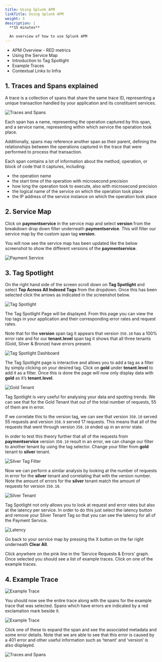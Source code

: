 ```yaml
---
title: Using Splunk APM
linkTitle: Using Splunk APM
weight: 3
description: |
  **15 minutes**

  An overview of how to use Splunk APM
---
```


* APM Overview - RED metrics
* Using the Service Map
* Introduction to Tag Spotlight
* Example Traces
* Contextual Links to Infra

## 1. Traces and Spans explained

A trace is a collection of spans that share the same trace ID, representing a unique transaction handled by your application and its constituent services.

![Traces and Spans](../../images/trace-spans.png)

Each span has a name, representing the operation captured by this span, and a service name, representing within which service the operation took place.

Additionally, spans may reference another span as their parent, defining the relationships between the operations captured in the trace that were performed to process that transaction.

Each span contains a lot of information about the method, operation, or block of code that it captures, including:

* the operation name
* the start time of the operation with microsecond precision
* how long the operation took to execute, also with microsecond precision
* the logical name of the service on which the operation took place
* the IP address of the service instance on which the operation took place

## 2. Service Map

Click on **paymentservice** in the service map and select **version** from the breakdown drop down filter underneath **paymentservice**. This will filter our service map by the custom span tag **version**.

You will now see the service map has been updated like the below screenshot to show the different versions of the **paymentservice**.

![Payment Service](../../images/paymentservice.png)

## 3. Tag Spotlight

On the right hand side of the screen scroll down on **Tag Spotlight** and select **Top Across All Indexed Tags** from the dropdown. Once this has been selected click the arrows as indicated in the screenshot below.

![Tag Spotlight](../../images/tag-spotlight.png)

The Tag Spotlight Page will be displayed. From this page you can view the top tags in your application and their corresponding error rates and request rates.

Note that for the **version** span tag it appears that version `350.10` has a 100% error rate and for our **tenant.level** span tag it shows that all three tenants (Gold, Silver & Bronze) have errors present.

![Tag Spotlight Dashboard](../../images/tag-spotlight-dashboard.png)

The Tag Spotlight page is interactive and allows you to add a tag as a filter by simply clicking on your desired tag. Click on **gold** under **tenant.level** to add it as a filter. Once this is done the page will now only display data with **gold** as it’s **tenant.level**.

![Gold Tenant](../../images/gold-tenant.png)

Tag Spotlight is very useful for analysing your data and spotting trends. We can see that for the Gold Tenant that out of the total number of requests, 55 of them are in error.

If we correlate this to the version tag, we can see that version `350.10` served 55 requests and version `350.9` served 17 requests. This means that all of the requests that went through version `350.10` ended up in an error state.

In order to test this theory further that all of the requests from **paymentservice** version `350.10` result in an error, we can change our filter to another tenant by using the tag selector. Change your filter from **gold** tenant to **silver** tenant.

![Silver Tag Filter](../../images/silver-tag-filter.png)

Now we can perform a similar analysis by looking at the number of requests in error for the **silver** tenant and correlating that with the version number. Note the amount of errors for the **silver** tenant match the amount of requests for version `350.10`.  

![Silver Tenant](../../images/silver-tenant.png)

Tag Spotlight not only allows you to look at request and error rates but also at the latency per service. In order to do this just select the latency button and remove your Silver Tenant Tag so that you can see the latency for all of the Payment Service.

![Latency](../../images/latency.png)

Go back to your service map by pressing the X button on the far right underneath **Clear All**.

Click anywhere on the pink line in the ‘Service Requests & Errors’ graph. Once selected you should see a list of example traces. Click on one of the example traces.

## 4. Example Trace

![Example Trace](../../images/example-trace.png)

You should now see the entire trace along with the spans for the example trace that was selected. Spans which have errors are indicated by a red exclamation mark beside it.

![Example Trace](../../images/trace-span.png)

 Click one of these to expand the span and see the associated metadata and some error details. Note that we are able to see that this error is caused by a 401 error and other useful information such as ‘tenant’ and ‘version’ is also displayed.

![Traces and Spans](../../images/trace-metadata.png)
